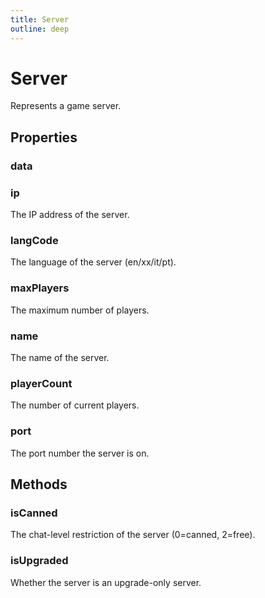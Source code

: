 ```yaml
---
title: Server
outline: deep
---
```

# Server
Represents a game server.
## Properties
### data


### ip
The IP address of the server.


### langCode
The language of the server (en/xx/it/pt).


### maxPlayers
The maximum number of players.


### name
The name of the server.


### playerCount
The number of current players.


### port
The port number the server is on.




## Methods
### isCanned
The chat-level restriction of the server (0=canned, 2=free).


### isUpgraded
Whether the server is an upgrade-only server.

